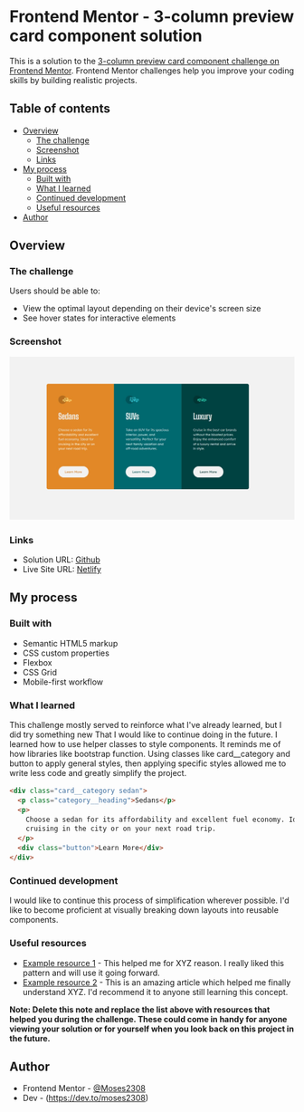 # Frontend Mentor - 3-column preview card component solution

This is a solution to the [3-column preview card component challenge on Frontend Mentor](https://www.frontendmentor.io/challenges/3column-preview-card-component-pH92eAR2-). Frontend Mentor challenges help you improve your coding skills by building realistic projects.

## Table of contents

- [Overview](#overview)
  - [The challenge](#the-challenge)
  - [Screenshot](#screenshot)
  - [Links](#links)
- [My process](#my-process)
  - [Built with](#built-with)
  - [What I learned](#what-i-learned)
  - [Continued development](#continued-development)
  - [Useful resources](#useful-resources)
- [Author](#author)

## Overview

### The challenge

Users should be able to:

- View the optimal layout depending on their device's screen size
- See hover states for interactive elements

### Screenshot

![](images/screenshot.jpg)

### Links

- Solution URL: [Github](https://your-solution-url.com)
- Live Site URL: [Netlify](https://your-live-site-url.com)

## My process

### Built with

- Semantic HTML5 markup
- CSS custom properties
- Flexbox
- CSS Grid
- Mobile-first workflow

### What I learned

This challenge mostly served to reinforce what I've already learned, but I did try something new That I would like to continue doing in the future.
I learned how to use helper classes to style components. It reminds me of how libraries like bootstrap function. Using classes like card\_\_category and button to apply general styles, then
applying specific styles allowed me to write less code and greatly simplify the project.

```html
<div class="card__category sedan">
  <p class="category__heading">Sedans</p>
  <p>
    Choose a sedan for its affordability and excellent fuel economy. Ideal for
    cruising in the city or on your next road trip.
  </p>
  <div class="button">Learn More</div>
</div>
```

### Continued development

I would like to continue this process of simplification wherever possible. I'd like to become proficient at visually breaking down layouts into reusable components.

### Useful resources

- [Example resource 1](https://www.example.com) - This helped me for XYZ reason. I really liked this pattern and will use it going forward.
- [Example resource 2](https://www.example.com) - This is an amazing article which helped me finally understand XYZ. I'd recommend it to anyone still learning this concept.

**Note: Delete this note and replace the list above with resources that helped you during the challenge. These could come in handy for anyone viewing your solution or for yourself when you look back on this project in the future.**

## Author

- Frontend Mentor - [@Moses2308](https://www.frontendmentor.io/profile/Moses2308)
- Dev - (https://dev.to/moses2308)
